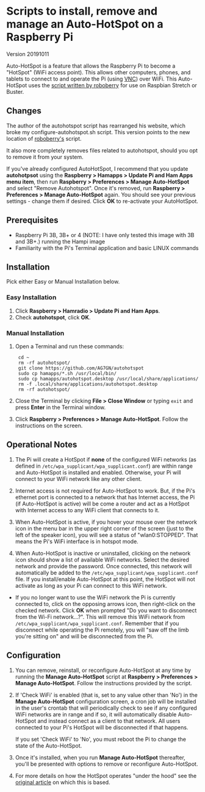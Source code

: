# Scripts to install, remove and manage an Auto-HotSpot on a Raspberry Pi

Version 20191011

Auto-HotSpot is a feature that allows the Raspberry Pi to become a "HotSpot" (WiFi access point).  This allows other computers, phones, and tablets to connect to and operate the Pi (using [VNC](https://www.raspberrypi.org/documentation/remote-access/vnc/)) over WiFi.  This Auto-HotSpot uses the [script written by roboberry](https://www.raspberryconnect.com/projects/65-raspberrypi-hotspot-accesspoints/157-raspberry-pi-auto-wifi-hotspot-switch-internet) for use on Raspbian Stretch or Buster.

## Changes

The author of the autohotspot script has rearranged his website, which broke my configure-autohotspot.sh script.  This version points to the new location of [roboberry's](https://www.raspberryconnect.com/projects/65-raspberrypi-hotspot-accesspoints/157-raspberry-pi-auto-wifi-hotspot-switch-internet) script.

It also more completely removes files related to autohotspot, should you opt to remove it from your system.

If you've already configured AutoHotSpot, I recommend that you update __autohotpsot__ using the __Raspberry > Hamapps > Update Pi and Ham Apps menu item__, then run __Raspberry > Preferences > Manage Auto-HotSpot__ and select "Remove Autohotspot".  Once it's removed, run __Raspberry > Preferences > Manage Auto-HotSpot__ again.  You should see your previous settings - change them if desired.  Click __OK__ to re-activate your AutoHotSpot. 

## Prerequisites

- Raspberry Pi 3B, 3B+ or 4 (NOTE: I have only tested this image with 3B and 3B+.) running the Hampi image
- Familiarity with the Pi's Terminal application and basic LINUX commands

## Installation 

Pick either Easy or Manual Installation below.

### Easy Installation

1. Click __Raspberry > Hamradio > Update Pi and Ham Apps__.
1. Check __autohotspot__, click __OK__.

### Manual Installation

1. Open a Terminal and run these commands:

		cd ~
		rm -rf autohotspot/ 
		git clone https://github.com/AG7GN/autohotspot  
		sudo cp hamapps/*.sh /usr/local/bin/
		sudo cp hamapps/autohotspot.desktop /usr/local/share/applications/
		rm -f .local/share/applications/autohotspot.desktop
		rm -rf autohotspot/
         
1. Close the Terminal by clicking __File > Close Window__ or typing `exit` and press __Enter__ in the Terminal window.

1. Click __Raspberry > Preferences > Manage Auto-HotSpot__.  Follow the instructions on the screen.
   
## Operational Notes

1.  The Pi will create a HotSpot if __none__ of the configured WiFi networks (as defined in `/etc/wpa_supplicant/wpa_supplicant.conf`) are within range and Auto-HotSpot is installed and enabled.  Otherwise, your Pi will connect to your WiFi network like any other client.

1. Internet access is not required for Auto-HotSpot to work.  But, if the Pi's ethernet port is connected to a network that has Internet access, the Pi (if Auto-HotSpot is active) will be come a router and act as a HotSpot with Internet access to any WiFi client that connects to it.

1. When Auto-HotSpot is active, if you hover your mouse over the network icon in the menu bar in the upper right corner of the screen (just to the left of the speaker icon), you will see a status of "wlan0:STOPPED".  That means the Pi's WiFi interface is in hotspot mode.

1. When Auto-HotSpot is inactive or uninstalled, clicking on the network icon should show a list of available WiFi networks.  Select the desired network and provide the password.  Once connected, this network will automatically be added to the `/etc/wpa_supplicant/wpa_supplicant.conf` file.  If you install/enable Auto-HotSpot at this point, the HotSpot will not activate as long as your Pi can connect to this WiFi network.

- If you no longer want to use the WiFi network the Pi is currently connected to, click on the opposing arrows icon, then right-click on the checked network.  Click __OK__ when prompted "Do you want to disconnect from the Wi-Fi network...?".  This will remove this WiFi network from `/etc/wpa_supplicant/wpa_supplicant.conf`.  Remember that if you disconnect while operating the Pi remotely, you will "saw off the limb you're sitting on" and will be disconnected from the Pi.

## Configuration

1. You can remove, reinstall, or reconfigure Auto-HotSpot at any time by running the __Manage Auto-HotSpot__ script at __Raspberry > Preferences > Manage Auto-HotSpot__.  Follow the instructions provided by the script.

1. If 'Check WiFi' is enabled (that is, set to any value other than 'No') in the __Manage Auto-HotSpot__ configuration screen, a cron job will be installed in the user's crontab that will periodically check to see if any configured WiFi networks are in range and if so, it will automatically disable Auto-HotSpot and instead connect as a client to that network.  All users connected to your Pi's HotSpot will be disconnected if that happens.

	If you set 'Check WiFi' to 'No', you must reboot the Pi to change the state of the Auto-HotSpot.

1. Once it's installed, when you run __Manage Auto-HotSpot__ thereafter, you'll be presented with options to remove or reconfigure Auto-HotSpot.

1. For more details on how the HotSpot operates "under the hood" see the [original article](http://www.raspberryconnect.com/network/item/330-raspberry-pi-auto-wifi-hotspot-switch-internet) on which this is based.
